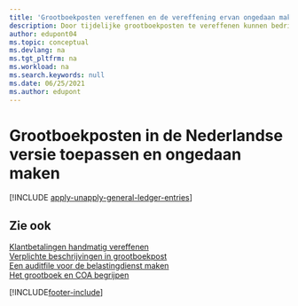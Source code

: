 ```yaml
---
title: 'Grootboekposten vereffenen en de vereffening ervan ongedaan maken [NL]'
description: Door tijdelijke grootboekposten te vereffenen kunnen bedrijven werken met tijdelijke rekeningen en transferrekeningen in het grootboek.
author: edupont04
ms.topic: conceptual
ms.devlang: na
ms.tgt_pltfrm: na
ms.workload: na
ms.search.keywords: null
ms.date: 06/25/2021
ms.author: edupont
---
```

# Grootboekposten in de Nederlandse versie toepassen en ongedaan maken

[!INCLUDE [apply-unapply-general-ledger-entries](../includes/BENL/apply-unapply-general-ledger-entries.md)]

## Zie ook

[Klantbetalingen handmatig vereffenen](../../receivables-how-apply-sales-transactions-manually.md)  
[Verplichte beschrijvingen in grootboekpost](required-descriptions-in-g-l-entry.md)  
[Een auditfile voor de belastingdienst maken](how-to-create-an-audit-file-for-the-tax-authority.md)  
[Het grootboek en COA begrijpen](../../finance-general-ledger.md)  


[!INCLUDE[footer-include](../../includes/footer-banner.md)]